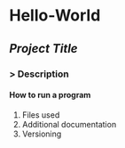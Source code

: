 # **Hello-World**
## *Project Title*
### > Description
#### How to run a program
1. Files used
2. Additional documentation
3. Versioning
